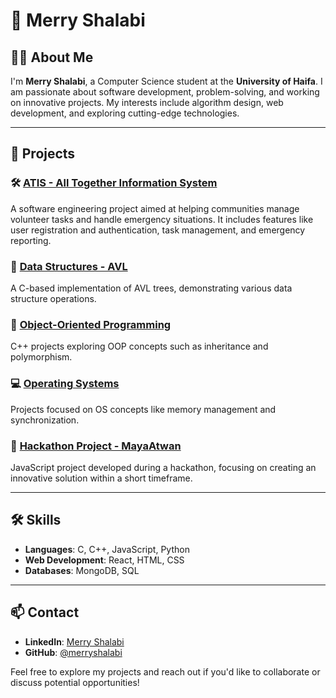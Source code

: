 # 🎉 Merry Shalabi

## 👩‍💻 About Me
I'm **Merry Shalabi**, a Computer Science student at the **University of Haifa**. I am passionate about software development, problem-solving, and working on innovative projects. My interests include algorithm design, web development, and exploring cutting-edge technologies.

---

## 🚀 Projects
### 🛠️ [ATIS - All Together Information System](https://github.com/aseel1/Prototype)
A software engineering project aimed at helping communities manage volunteer tasks and handle emergency situations. It includes features like user registration and authentication, task management, and emergency reporting.

### 🌲 [Data Structures - AVL](https://github.com/merryshalabi/Data_Structures-_AVL)
A C-based implementation of AVL trees, demonstrating various data structure operations.

### 🧩 [Object-Oriented Programming](https://github.com/merryshalabi/OOP)
C++ projects exploring OOP concepts such as inheritance and polymorphism.

### 💻 [Operating Systems](https://github.com/merryshalabi/Operating_Systems-)
Projects focused on OS concepts like memory management and synchronization.

### 🚀 [Hackathon Project - MayaAtwan](https://github.com/MayaAtwan/Hackthon)
JavaScript project developed during a hackathon, focusing on creating an innovative solution within a short timeframe.

---

## 🛠️ Skills
- **Languages**: C, C++, JavaScript, Python
- **Web Development**: React, HTML, CSS
- **Databases**: MongoDB, SQL

---

## 📫 Contact
- **LinkedIn**: [Merry Shalabi](https://www.linkedin.com/in/merry-shalabi/)
- **GitHub**: [@merryshalabi](https://github.com/merryshalabi)

Feel free to explore my projects and reach out if you'd like to collaborate or discuss potential opportunities!
